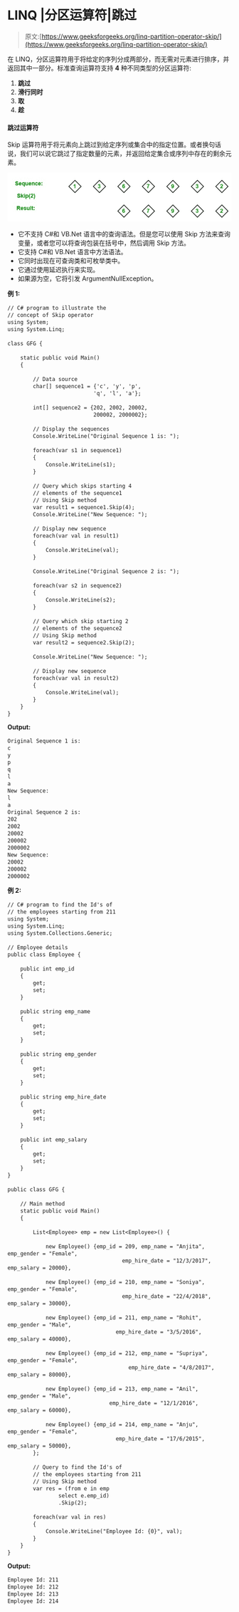 # LINQ |分区运算符|跳过

> 原文:[https://www.geeksforgeeks.org/linq-partition-operator-skip/](https://www.geeksforgeeks.org/linq-partition-operator-skip/)

在 LINQ，分区运算符用于将给定的序列分成两部分，而无需对元素进行排序，并返回其中一部分。标准查询运算符支持 **4** 种不同类型的分区运算符:

1.  **跳过**
2.  **滑行同时**
3.  **取**
4.  **趁**

#### 跳过运算符

Skip 运算符用于将元素向上跳过到给定序列或集合中的指定位置。或者换句话说，我们可以说它跳过了指定数量的元素，并返回给定集合或序列中存在的剩余元素。

![](img/985df68afd664f2c00856aaca7cf9406.png)

*   它不支持 C#和 VB.Net 语言中的查询语法。但是您可以使用 Skip 方法来查询变量，或者您可以将查询包装在括号中，然后调用 Skip 方法。
*   它支持 C#和 VB.Net 语言中方法语法。
*   它同时出现在可查询类和可枚举类中。
*   它通过使用延迟执行来实现。
*   如果源为空，它将引发 ArgumentNullException。

**例 1:**

```
// C# program to illustrate the 
// concept of Skip operator
using System;
using System.Linq;

class GFG {

    static public void Main()
    {

        // Data source
        char[] sequence1 = {'c', 'y', 'p',
                           'q', 'l', 'a'};

        int[] sequence2 = {202, 2002, 20002,
                           200002, 2000002};

        // Display the sequences
        Console.WriteLine("Original Sequence 1 is: ");

        foreach(var s1 in sequence1)
        {
            Console.WriteLine(s1);
        }

        // Query which skips starting 4
        // elements of the sequence1
        // Using Skip method
        var result1 = sequence1.Skip(4);
        Console.WriteLine("New Sequence: ");

        // Display new sequence
        foreach(var val in result1)
        {
            Console.WriteLine(val);
        }

        Console.WriteLine("Original Sequence 2 is: ");

        foreach(var s2 in sequence2)
        {
            Console.WriteLine(s2);
        }

        // Query which skip starting 2 
        // elements of the sequence2
        // Using Skip method
        var result2 = sequence2.Skip(2);

        Console.WriteLine("New Sequence: ");

        // Display new sequence
        foreach(var val in result2)
        {
            Console.WriteLine(val);
        }
    }
}
```

**Output:**

```
Original Sequence 1 is: 
c
y
p
q
l
a
New Sequence: 
l
a
Original Sequence 2 is: 
202
2002
20002
200002
2000002
New Sequence: 
20002
200002
2000002

```

**例 2:**

```
// C# program to find the Id's of
// the employees starting from 211
using System;
using System.Linq;
using System.Collections.Generic;

// Employee details
public class Employee {

    public int emp_id
    {
        get;
        set;
    }

    public string emp_name
    {
        get;
        set;
    }

    public string emp_gender
    {
        get;
        set;
    }

    public string emp_hire_date
    {
        get;
        set;
    }

    public int emp_salary
    {
        get;
        set;
    }
}

public class GFG {

    // Main method
    static public void Main()
    {

        List<Employee> emp = new List<Employee>() {

            new Employee() {emp_id = 209, emp_name = "Anjita", emp_gender = "Female",
                                    emp_hire_date = "12/3/2017", emp_salary = 20000},

            new Employee() {emp_id = 210, emp_name = "Soniya", emp_gender = "Female",
                                    emp_hire_date = "22/4/2018", emp_salary = 30000},

            new Employee() {emp_id = 211, emp_name = "Rohit", emp_gender = "Male",
                                  emp_hire_date = "3/5/2016", emp_salary = 40000},

            new Employee() {emp_id = 212, emp_name = "Supriya", emp_gender = "Female",
                                      emp_hire_date = "4/8/2017", emp_salary = 80000},

            new Employee() {emp_id = 213, emp_name = "Anil", emp_gender = "Male",
                                emp_hire_date = "12/1/2016", emp_salary = 60000},

            new Employee() {emp_id = 214, emp_name = "Anju", emp_gender = "Female",
                                  emp_hire_date = "17/6/2015", emp_salary = 50000},
        };

        // Query to find the Id's of
        // the employees starting from 211
        // Using Skip method
        var res = (from e in emp
                select e.emp_id)
                .Skip(2);

        foreach(var val in res)
        {
            Console.WriteLine("Employee Id: {0}", val);
        }
    }
}
```

**Output:**

```
Employee Id: 211
Employee Id: 212
Employee Id: 213
Employee Id: 214

```